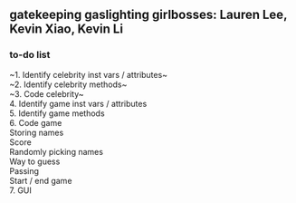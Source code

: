 gatekeeping gaslighting girlbosses: Lauren Lee, Kevin Xiao, Kevin Li
---
### to-do list
~1. Identify celebrity inst vars / attributes~  
~2. Identify celebrity methods~  
~3. Code celebrity~  
4. Identify game inst vars / attributes  
5. Identify game methods  
6. Code game  
    Storing names  
    Score  
    Randomly picking names  
    Way to guess  
    Passing  
    Start / end game  
7. GUI
